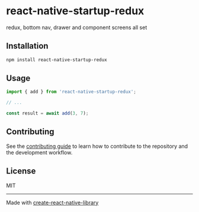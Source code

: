 # react-native-startup-redux

redux, bottom nav, drawer and component screens all set

## Installation

```sh
npm install react-native-startup-redux
```

## Usage

```js
import { add } from 'react-native-startup-redux';

// ...

const result = await add(3, 7);
```

## Contributing

See the [contributing guide](CONTRIBUTING.md) to learn how to contribute to the repository and the development workflow.

## License

MIT

---

Made with [create-react-native-library](https://github.com/callstack/react-native-builder-bob)
